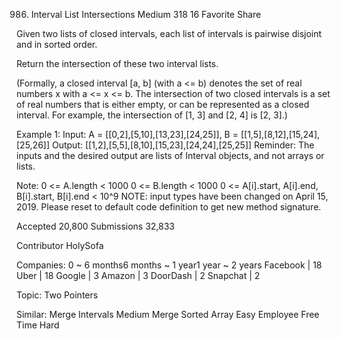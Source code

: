 986. Interval List Intersections
Medium 318 16 Favorite Share

Given two lists of closed intervals, each list of intervals is pairwise disjoint and in sorted order.

Return the intersection of these two interval lists.

(Formally, a closed interval [a, b] (with a <= b) denotes the set of real numbers x with a <= x <= b.  The intersection of two closed intervals is a set of real numbers that is either empty, or can be represented as a closed interval.  For example, the intersection of [1, 3] and [2, 4] is [2, 3].)

Example 1:
Input: A = [[0,2],[5,10],[13,23],[24,25]], B = [[1,5],[8,12],[15,24],[25,26]]
Output: [[1,2],[5,5],[8,10],[15,23],[24,24],[25,25]]
Reminder: The inputs and the desired output are lists of Interval objects, and not arrays or lists.
 
Note:
0 <= A.length < 1000
0 <= B.length < 1000
0 <= A[i].start, A[i].end, B[i].start, B[i].end < 10^9
NOTE: input types have been changed on April 15, 2019. Please reset to default code definition to get new method signature.

Accepted 20,800
Submissions 32,833

Contributor HolySofa

Companies:
0 ~ 6 months6 months ~ 1 year1 year ~ 2 years
Facebook | 18 Uber | 18 Google | 3 Amazon | 3 DoorDash | 2 Snapchat | 2

Topic: Two Pointers

Similar:
Merge Intervals Medium
Merge Sorted Array Easy
Employee Free Time Hard
